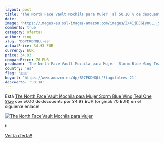 ```yaml
---
layout: post
title: 'The North Face Vault Mochila para Mujer  al 50.10 % de descuento'
date: 
image: 'https://images-eu.ssl-images-amazon.com/images/I/41jDJGIynuL._SL200_.jpg'
comments: true
category: ofertas
author: ring
slug: 'B07FKDNQLL-es'
actualPrice: 34.93 EUR
currency: EUR
price: 34.93
comparePrice: 70 EUR
prodname: 'The North Face Vault Mochila para Mujer  Storm Blue Wing Teal  One Size'
country: 'es'
flag: '🇪🇸'
buyurl: 'https://www.amazon.es/dp/B07FKDNQLL/?tag=tolees-21'
descuento: '50.10'
---
```


Está [The North Face Vault Mochila para Mujer  Storm Blue Wing Teal  One Size](https://www.amazon.es/dp/B07FKDNQLL/?tag=tolees-21) con 50.10 de descuento por 34.93 EUR (original: 70 EUR) en el siguiente enlace!

[![The North Face Vault Mochila para Mujer ](https://images-eu.ssl-images-amazon.com/images/I/41jDJGIynuL._SL200_.jpg)](https://www.amazon.es/dp/B07FKDNQLL/?tag=tolees-21)

ℹ️:


[Ver la oferta!!](https://www.amazon.es/dp/B07FKDNQLL/?tag=tolees-21)
